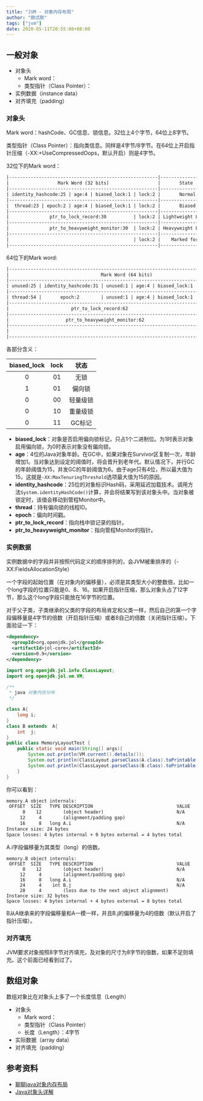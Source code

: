 ```yaml
---
title: "JVM - 对象内存布局"
author: "颇忒脱"
tags: ["jvm"]
date: 2020-05-11T20:55:08+08:00
---
```


<!--more-->

## 一般对象

* 对象头
  * Mark word：
  * 类型指针（Class Pointer）：
* 实例数据（instance data）
* 对齐填充（padding）



### 对象头

Mark word：hashCode、GC信息、锁信息。32位上4个字节，64位上8字节。

类型指针（Class Pointer）：指向类信息。同样是4字节/8字节。在64位上开启指针压缩（-XX:+UseCompressedOops，默认开启）则是4字节。

32位下的Mark word：

```txt
|-------------------------------------------------------|--------------------|
|                  Mark Word (32 bits)                  |       State        |
|-------------------------------------------------------|--------------------|
| identity_hashcode:25 | age:4 | biased_lock:1 | lock:2 |       Normal       |
|-------------------------------------------------------|--------------------|
|  thread:23 | epoch:2 | age:4 | biased_lock:1 | lock:2 |       Biased       |
|-------------------------------------------------------|--------------------|
|               ptr_to_lock_record:30          | lock:2 | Lightweight Locked |
|-------------------------------------------------------|--------------------|
|               ptr_to_heavyweight_monitor:30  | lock:2 | Heavyweight Locked |
|-------------------------------------------------------|--------------------|
|                                              | lock:2 |    Marked for GC   |
|-------------------------------------------------------|--------------------|
```

64位下的Mark word:

```txt
|------------------------------------------------------------------------------|--------------------|
|                                  Mark Word (64 bits)                         |       State        |
|------------------------------------------------------------------------------|--------------------|
| unused:25 | identity_hashcode:31 | unused:1 | age:4 | biased_lock:1 | lock:2 |       Normal       |
|------------------------------------------------------------------------------|--------------------|
| thread:54 |       epoch:2        | unused:1 | age:4 | biased_lock:1 | lock:2 |       Biased       |
|------------------------------------------------------------------------------|--------------------|
|                       ptr_to_lock_record:62                         | lock:2 | Lightweight Locked |
|------------------------------------------------------------------------------|--------------------|
|                     ptr_to_heavyweight_monitor:62                   | lock:2 | Heavyweight Locked |
|------------------------------------------------------------------------------|--------------------|
|                                                                     | lock:2 |    Marked for GC   |
|------------------------------------------------------------------------------|--------------------|
```

各部分含义：

| biased_lock | lock |   状态   |
| :---------: | :--: | :------: |
|      0      |  01  |   无锁   |
|      1      |  01  |  偏向锁  |
|      0      |  00  | 轻量级锁 |
|      0      |  10  | 重量级锁 |
|      0      |  11  |  GC标记  |

* **biased_lock**：对象是否启用偏向锁标记，只占1个二进制位。为1时表示对象启用偏向锁，为0时表示对象没有偏向锁。
* **age**：4位的Java对象年龄。在GC中，如果对象在Survivor区复制一次，年龄增加1。当对象达到设定的阈值时，将会晋升到老年代。默认情况下，并行GC的年龄阈值为15，并发GC的年龄阈值为6。由于age只有4位，所以最大值为15，这就是`-XX:MaxTenuringThreshold`选项最大值为15的原因。
* **identity_hashcode**：25位的对象标识Hash码，采用延迟加载技术。调用方法`System.identityHashCode()`计算，并会将结果写到该对象头中。当对象被锁定时，该值会移动到管程Monitor中。
* **thread**：持有偏向锁的线程ID。
* **epoch**：偏向时间戳。
* **ptr_to_lock_record**：指向栈中锁记录的指针。
* **ptr_to_heavyweight_monitor**：指向管程Monitor的指针。

### 实例数据

实例数据中的字段并非按照代码定义的顺序排列的，会JVM被重排序的（-XX:FieldsAllocationStyle）

一个字段的起始位置（在对象内的偏移量），必须是其类型大小的整数倍，比如一个long字段的位置只能是0、8、16。如果开启指针压缩，那么对象头占了12字节，那么这个long字段只能放在16字节的位置。

对于父子类，子类继承的父类的字段的布局肯定和父类一样，然后自己的第一个字段偏移量是4字节的倍数（开启指针压缩）或者8自己的倍数（关闭指针压缩）。下面验证一下：

```xml
<dependency>
  <groupId>org.openjdk.jol</groupId>
  <artifactId>jol-core</artifactId>
  <version>0.9</version>
</dependency>
```

```java
import org.openjdk.jol.info.ClassLayout;
import org.openjdk.jol.vm.VM;

/**
 * java 对象内存分布
 */

class A{
    long i;
}
class B extends  A{
    int  j;
}
public class MemoryLayoutTest {
    public static void main(String[] args){
        System.out.println(VM.current().details());
        System.out.println(ClassLayout.parseClass(A.class).toPrintable());
        System.out.println(ClassLayout.parseClass(B.class).toPrintable());
    }
}
```

你可以看到：

```txt
memory.A object internals:
 OFFSET  SIZE   TYPE DESCRIPTION                               VALUE
      0    12        (object header)                           N/A
     12     4        (alignment/padding gap)                  
     16     8   long A.i                                       N/A
Instance size: 24 bytes
Space losses: 4 bytes internal + 0 bytes external = 4 bytes total
```

A.i字段偏移量为其类型（long）的倍数。

```text
memory.B object internals:
 OFFSET  SIZE   TYPE DESCRIPTION                               VALUE
      0    12        (object header)                           N/A
     12     4        (alignment/padding gap)                  
     16     8   long A.i                                       N/A
     24     4    int B.j                                       N/A
     28     4        (loss due to the next object alignment)
Instance size: 32 bytes
Space losses: 4 bytes internal + 4 bytes external = 8 bytes total
```

B从A继承来的字段偏移量和A一模一样，并且B.j的偏移量为4的倍数（默认开启了指针压缩）。

### 对齐填充

JVM要求对象按照8字节对齐填充，及对象的尺寸为8字节的倍数，如果不足则填充。这个前面已经看到过了。


## 数组对象

数组对象比在对象头上多了一个长度信息（Length）

* 对象头
  * Mark word：
  * 类型指针（Class Pointer）
  * 长度（Length）：4字节
* 实际数据（array data）
* 对齐填充（padding）

## 参考资料

* [聊聊java对象内存布局](https://zhuanlan.zhihu.com/p/50984945)
* [Java对象头详解](https://www.jianshu.com/p/3d38cba67f8b)

